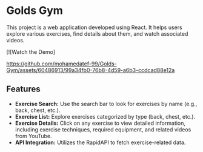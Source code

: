 # Golds Gym

This project is a web application developed using React. It helps users explore various exercises, find details about them, and watch associated videos.

[![Watch the Demo]

https://github.com/mohamedatef-99/Golds-Gym/assets/60486913/99a34fb0-76b8-4d59-a6b3-ccdcad88e12a




## Features

- **Exercise Search:** Use the search bar to look for exercises by name (e.g., back, chest, etc.).
- **Exercise List:** Explore exercises categorized by type (back, chest, etc.).
- **Exercise Details:** Click on any exercise to view detailed information, including exercise techniques, required equipment, and related videos from YouTube.
- **API Integration:** Utilizes the RapidAPI to fetch exercise-related data.

